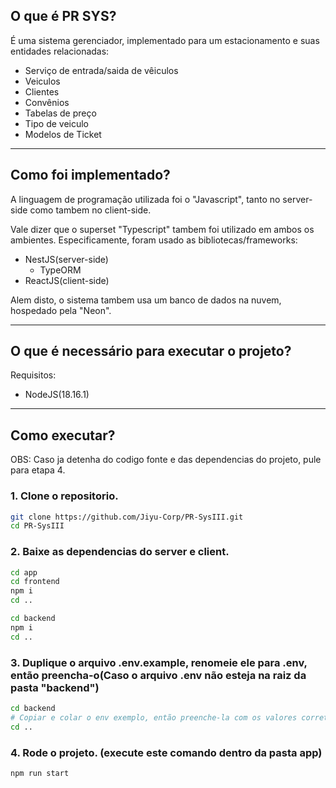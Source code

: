 ## O que é PR SYS?
É uma sistema gerenciador, implementado para um estacionamento e suas entidades relacionadas:
- Serviço de entrada/saida de vêiculos
- Veiculos
- Clientes
- Convênios
- Tabelas de preço
- Tipo de veiculo
- Modelos de Ticket
---
## Como foi implementado?
A linguagem de programação utilizada foi o "Javascript", tanto no server-side como tambem no client-side. 

Vale dizer que o superset "Typescript" tambem foi utilizado em ambos os ambientes.
Especificamente, foram usado as bibliotecas/frameworks:
- NestJS(server-side)
  - TypeORM
- ReactJS(client-side)

Alem disto, o sistema tambem usa um banco de dados na nuvem, hospedado pela "Neon".

---
## O que é necessário para executar o projeto?
Requisitos:
- NodeJS(18.16.1)

---
## Como executar?
OBS: Caso ja detenha do codigo fonte e das dependencias do projeto, pule para etapa 4.

### 1. Clone o repositorio.
```bash
git clone https://github.com/Jiyu-Corp/PR-SysIII.git
cd PR-SysIII
```

### 2. Baixe as dependencias do server e client.
```bash
cd app
cd frontend
npm i
cd ..

cd backend
npm i
cd ..
```

### 3. Duplique o arquivo .env.example, renomeie ele para .env, então preencha-o(Caso o arquivo .env não esteja na raiz da pasta "backend")
```bash
cd backend
# Copiar e colar o env exemplo, então preenche-la com os valores corretos.
cd ..
```

### 4. Rode o projeto. (execute este comando dentro da pasta app)
```bash
npm run start
```
